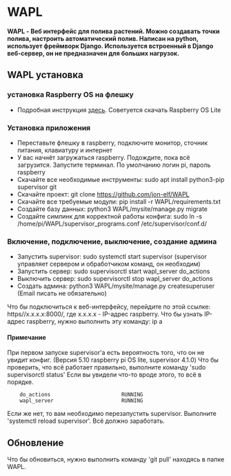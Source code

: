 # WAPL

**WAPL - Веб интерфейс для полива растений. Можно создавать точки полива, настроить автоматический полив.
	   Написан на python, использует фреймворк Django. Используется встроенный в Django веб-сервер, 
	   он не предназначен для больших нагрузок.**

## WAPL установка


### установка Raspberry OS на флешку
- Подробная инструкция [здесь](https://www.raspberrypi.com/documentation/computers/getting-started.html#setting-up-your-raspberry-pi). Советуется скачать Raspberry OS Lite
    
### Установка приложения
- Переставьте флешку в raspberry, подключите монитор, сточник питания, клавиатуру и интернет
- У вас начнёт загружаться raspberry. Подождите, пока всё загрузится. Запустите терминал. По умолчанию логин pi, пароль raspberry
- Скачайте все необходимые инструменты: sudo apt install python3-pip supervisor git
- Скачайте проект: git clone https://github.com/jon-elf/WAPL
- Скачайте все требуемые модули: pip install -r WAPL/requirements.txt
- Создайте базу данных: python3 WAPL/mysite/manage.py migrate
- Создайте симлинк для корректной работы конфига: sudo ln -s /home/pi/WAPL/supervisor_programs.conf /etc/supervisor/conf.d/
    
### Включение, подключение, выключение, создание админа
- Запустить supervisor: sudo systemctl start supervisor (supervisor управляет сервером и обработчиком команд, он необходим)
- Запустить сервер: sudo supervisorctl start wapl_server do_actions
- Выключить сервер: sudo supervisorctl stop wapl_server do_actions
- Создать админа: python3 WAPL/mysite/manage.py createsuperuser (Email писать не обязательно)

Что бы подключиться к веб-интерфейсу, перейдите по этой ссылке: https//x.x.x.x:8000/, 
где x.x.x.x - IP-адрес raspberry. 
Что бы узнать IP-адрес raspberry, нужно выполнить эту команду: ip a

	
    
#### Примечание
При первом запуске supervisor'а есть вероятность того, что он не увидит конфиг. (Версия 5.10 raspberry pi OS lite, supervisor 4.1.0)
Что бы проверить, что всё работает правильно, выполните команду 'sudo supervisorctl status'
Если вы увидели что-то вроде этого, то всё в порядке.
```
    do_actions                       RUNNING
    wapl_server                      RUNNING
```
Если же нет, то вам необходимо перезапустить supervisor. Выполните 'systemctl reload supervisor'.
Всё должно заработать.
    
    
 ## Обновление
 Что бы обновиться, нужно выполнить команду 'git pull' находясь в папке WAPL.

        
